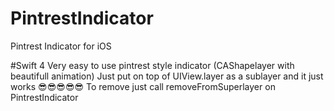 # PintrestIndicator

Pintrest Indicator for iOS

#Swift 4 
Very easy to use pintrest style indicator (CAShapelayer with beautifull animation)
Just put on top of UIView.layer as a sublayer and it  just works 😎😎😎😎😎
To remove just call removeFromSuperlayer on PintrestIndicator


